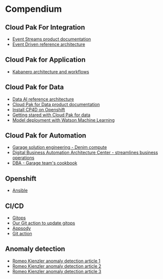# Compendium

## Cloud Pak For Integration

* [Event Streams product documentation](https://ibm.github.io/event-streams/about/overview/)
* [Event Driven reference architecture](https://ibm-cloud-architecture.github.io/refarch-eda/)

## Cloud Pak for Application

* [Kabanero architecture and workflows](https://kabanero.io/docs/ref/general/overview/architecture-overview.html)

## Cloud Pak for Data

* [Data AI reference architecture](https://ibm-cloud-architecture.github.io/refarch-data-ai-analytics/)
* [Cloud Pak for Data product documentation](https://www.ibm.com/support/producthub/icpdata/)
* [Install CP4D on Openshift](https://cloudpak8s.io/data/install-managed-OCP/)
* [Getting stared with Cloud Pak for data](https://developer.ibm.com/series/cloud-pak-for-data-learning-path/)
* [Model deployment with Watson Machine Learning](https://www.ibm.com/support/producthub/icpdata/docs/content/SSQNUZ_current/wsj/wmls/wmls-deploy-overview.html)

## Cloud Pak for Automation

* [Garage solution engineering - Denim compute](https://ibm-cloud-architecture.github.io/denim-compute/)
* [Digital Business Automation Architecture Center - streamlines business operations](https://www.ibm.com/cloud/garage/architectures/dba)
* [DBA - Garage team's cookbook](https://cloudpak8s.io/automation/introduction/)

## Openshift

* [Ansible](https://www.ansible.com/)

## CI/CD

* [Gitops](https://www.weave.works/technologies/gitops/)
* [Our Git action to update gitops](https://github.com/ibm-cloud-architecture/actions-update-gitops)
* [Appsody]()
* [Git action]()
## Anomaly detection

* [Romeo Kienzler anomaly detection article 1](https://developer.ibm.com/tutorials/iot-deep-learning-anomaly-detection-1)
* [Romeo Kienzler anomaly detection article 2](https://developer.ibm.com/tutorials/iot-deep-learning-anomaly-detection-2)
* [Romeo Kienzler anomaly detection article 3](https://developer.ibm.com/tutorials/iot-deep-learning-anomaly-detection-3/)
